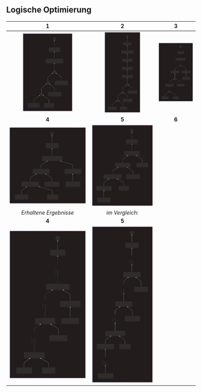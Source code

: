 <!-- -->
 ## Logische Optimierung

|  1  |  2  |  3  |
|:---:|:---:|:---:|
| <img src="img/canonic-001.svg" width=65%> |<img src="img/canonic-002.svg" width=58%> | <img src="img/canonic-003.svg" width=100%> |
|**4**|**5**|**6**|
| <img src="img/canonic-004.svg" width=100%> | <img src="img/canonic-005.svg" width=100%> |  |
| *Erhaltene Ergebnisse* |*im Vergleich:* | |
|  **4**|**5**|   |
| <img src="img/results-canon-004.svg" width=100%> | <img src="img/results-canon-005.svg" width=100%> |  |

